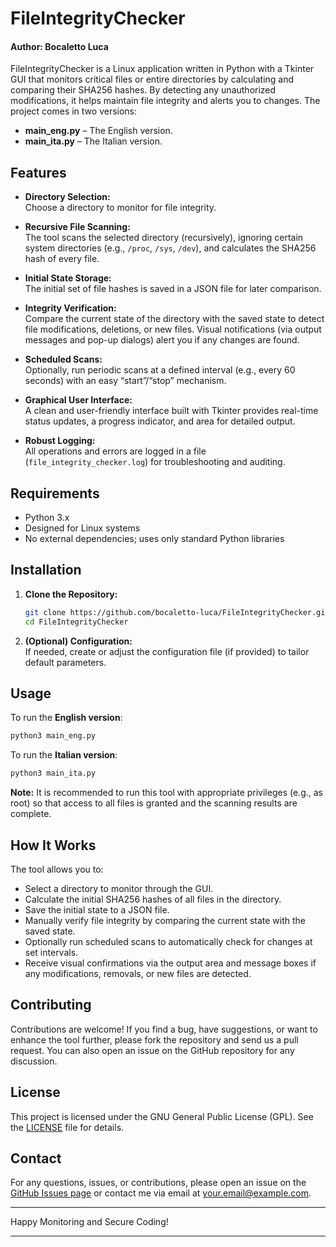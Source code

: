 # FileIntegrityChecker
#### Author: Bocaletto Luca

FileIntegrityChecker is a Linux application written in Python with a Tkinter GUI that monitors critical files or entire directories by calculating and comparing their SHA256 hashes. By detecting any unauthorized modifications, it helps maintain file integrity and alerts you to changes. The project comes in two versions:
- **main_eng.py** – The English version.
- **main_ita.py** – The Italian version.

## Features

- **Directory Selection:**  
  Choose a directory to monitor for file integrity.

- **Recursive File Scanning:**  
  The tool scans the selected directory (recursively), ignoring certain system directories (e.g., `/proc`, `/sys`, `/dev`), and calculates the SHA256 hash of every file.

- **Initial State Storage:**  
  The initial set of file hashes is saved in a JSON file for later comparison.

- **Integrity Verification:**  
  Compare the current state of the directory with the saved state to detect file modifications, deletions, or new files. Visual notifications (via output messages and pop-up dialogs) alert you if any changes are found.

- **Scheduled Scans:**  
  Optionally, run periodic scans at a defined interval (e.g., every 60 seconds) with an easy “start”/“stop” mechanism.

- **Graphical User Interface:**  
  A clean and user-friendly interface built with Tkinter provides real-time status updates, a progress indicator, and area for detailed output.

- **Robust Logging:**  
  All operations and errors are logged in a file (`file_integrity_checker.log`) for troubleshooting and auditing.

## Requirements

- Python 3.x  
- Designed for Linux systems  
- No external dependencies; uses only standard Python libraries

## Installation

1. **Clone the Repository:**

   ```bash
   git clone https://github.com/bocaletto-luca/FileIntegrityChecker.git
   cd FileIntegrityChecker
   ```

2. **(Optional) Configuration:**  
   If needed, create or adjust the configuration file (if provided) to tailor default parameters.

## Usage

To run the **English version**:

```bash
python3 main_eng.py
```

To run the **Italian version**:

```bash
python3 main_ita.py
```

**Note:** It is recommended to run this tool with appropriate privileges (e.g., as root) so that access to all files is granted and the scanning results are complete.

## How It Works

The tool allows you to:
- Select a directory to monitor through the GUI.
- Calculate the initial SHA256 hashes of all files in the directory.
- Save the initial state to a JSON file.
- Manually verify file integrity by comparing the current state with the saved state.
- Optionally run scheduled scans to automatically check for changes at set intervals.
- Receive visual confirmations via the output area and message boxes if any modifications, removals, or new files are detected.

## Contributing

Contributions are welcome! If you find a bug, have suggestions, or want to enhance the tool further, please fork the repository and send us a pull request. You can also open an issue on the GitHub repository for any discussion.

## License

This project is licensed under the GNU General Public License (GPL). See the [LICENSE](LICENSE) file for details.

## Contact

For any questions, issues, or contributions, please open an issue on the [GitHub Issues page](https://github.com/bocaletto-luca/FileIntegrityChecker/issues) or contact me via email at [your.email@example.com](mailto:your.email@example.com).

---

Happy Monitoring and Secure Coding!

---
